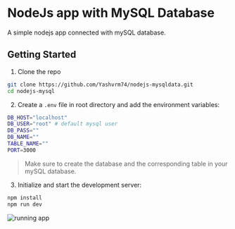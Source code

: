 # NodeJs app with MySQL Database

A simple nodejs app connected with mySQL database.

## Getting Started

1. Clone the repo
```bash
git clone https://github.com/Yashvrm74/nodejs-mysqldata.git
cd nodejs-mysql
```
2. Create a `.env` file in root directory and add the environment variables:
```bash
DB_HOST="localhost"
DB_USER="root" # default mysql user
DB_PASS=""
DB_NAME=""
TABLE_NAME=""
PORT=3000
```
> Make sure to create the database and the corresponding table in your mySQL database.
3. Initialize and start the development server:
```bash
npm install
npm run dev
```
![running app](https://github.com/user-attachments/assets/d882c2ec-2539-49eb-990a-3b0669af26b6)
